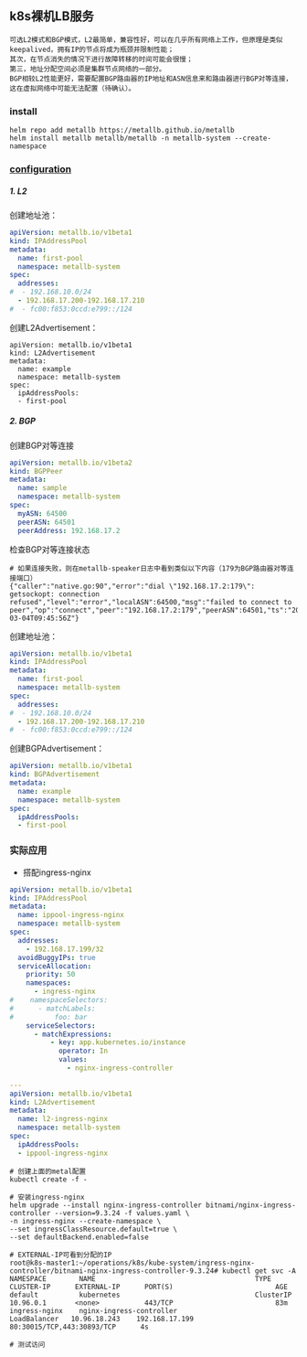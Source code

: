 
## k8s裸机LB服务


    可选L2模式和BGP模式，L2最简单，兼容性好，可以在几乎所有网络上工作，但原理是类似keepalived，拥有IP的节点将成为瓶颈并限制性能；
    其次，在节点消失的情况下进行故障转移的时间可能会很慢；
    第三，地址分配空间必须是集群节点网络的一部分。
    BGP相较L2性能更好，需要配置BGP路由器的IP地址和ASN信息来和路由器进行BGP对等连接，这在虚拟网络中可能无法配置（待确认）。


### install
```shell
helm repo add metallb https://metallb.github.io/metallb
helm install metallb metallb/metallb -n metallb-system --create-namespace
```

### [configuration](https://metallb.universe.tf/configuration/)

##### 1. L2

创建地址池：
```yaml
apiVersion: metallb.io/v1beta1
kind: IPAddressPool
metadata:
  name: first-pool
  namespace: metallb-system
spec:
  addresses:
#  - 192.168.10.0/24
  - 192.168.17.200-192.168.17.210
#  - fc00:f853:0ccd:e799::/124
```

创建L2Advertisement：
```shell
apiVersion: metallb.io/v1beta1
kind: L2Advertisement
metadata:
  name: example
  namespace: metallb-system
spec:
  ipAddressPools:
  - first-pool
```

##### 2. BGP

创建BGP对等连接
```yaml
apiVersion: metallb.io/v1beta2
kind: BGPPeer
metadata:
  name: sample
  namespace: metallb-system
spec:
  myASN: 64500
  peerASN: 64501
  peerAddress: 192.168.17.2
```

检查BGP对等连接状态
```shell
# 如果连接失败，则在metallb-speaker日志中看到类似以下内容（179为BGP路由器对等连接端口）
{"caller":"native.go:90","error":"dial \"192.168.17.2:179\": getsockopt: connection refused","level":"error","localASN":64500,"msg":"failed to connect to peer","op":"connect","peer":"192.168.17.2:179","peerASN":64501,"ts":"2023-03-04T09:45:56Z"}
```


创建地址池：
```yaml
apiVersion: metallb.io/v1beta1
kind: IPAddressPool
metadata:
  name: first-pool
  namespace: metallb-system
spec:
  addresses:
#  - 192.168.10.0/24
  - 192.168.17.200-192.168.17.210
#  - fc00:f853:0ccd:e799::/124
```

创建BGPAdvertisement：
```yaml
apiVersion: metallb.io/v1beta1
kind: BGPAdvertisement
metadata:
  name: example
  namespace: metallb-system
spec:
  ipAddressPools:
  - first-pool
```





### 实际应用

- 搭配ingress-nginx

```yaml
apiVersion: metallb.io/v1beta1
kind: IPAddressPool
metadata:
  name: ippool-ingress-nginx
  namespace: metallb-system
spec:
  addresses:
    - 192.168.17.199/32
  avoidBuggyIPs: true
  serviceAllocation:
    priority: 50
    namespaces:
      - ingress-nginx
#    namespaceSelectors:
#      - matchLabels:
#          foo: bar
    serviceSelectors:
      - matchExpressions:
          - key: app.kubernetes.io/instance 
            operator: In
            values: 
              - nginx-ingress-controller
  
--- 
apiVersion: metallb.io/v1beta1
kind: L2Advertisement
metadata:
  name: l2-ingress-nginx
  namespace: metallb-system
spec:
  ipAddressPools:
  - ippool-ingress-nginx
```

```shell
# 创建上面的metal配置
kubectl create -f -

# 安装ingress-nginx
helm upgrade --install nginx-ingress-controller bitnami/nginx-ingress-controller --version=9.3.24 -f values.yaml \
-n ingress-nginx --create-namespace \
--set ingressClassResource.default=true \
--set defaultBackend.enabled=false

# EXTERNAL-IP可看到分配的IP
root@k8s-master1:~/operations/k8s/kube-system/ingress-nginx-controller/bitnami-nginx-ingress-controller-9.3.24# kubectl get svc -A
NAMESPACE        NAME                                       TYPE           CLUSTER-IP      EXTERNAL-IP      PORT(S)                         AGE
default          kubernetes                                 ClusterIP      10.96.0.1       <none>           443/TCP                         83m
ingress-nginx    nginx-ingress-controller                   LoadBalancer   10.96.18.243    192.168.17.199   80:30015/TCP,443:30893/TCP      4s

# 测试访问
```